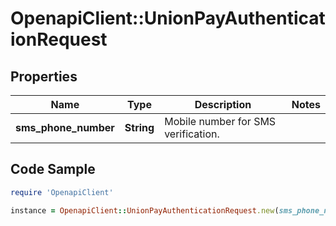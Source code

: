 # OpenapiClient::UnionPayAuthenticationRequest

## Properties

Name | Type | Description | Notes
------------ | ------------- | ------------- | -------------
**sms_phone_number** | **String** | Mobile number for SMS verification. | 

## Code Sample

```ruby
require 'OpenapiClient'

instance = OpenapiClient::UnionPayAuthenticationRequest.new(sms_phone_number: 86-13012345678)
```


